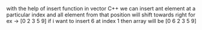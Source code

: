 with the help of insert function in vector C++
we can insert ant element at a particular index and all element from that position will shift towards right
for ex -> [0 2 3 5 9]
if i want to insert 6 at index 1 then array will be
[0 6 2 3 5 9]